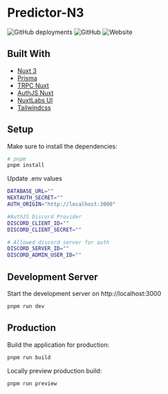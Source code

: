 # Predictor-N3
![GitHub deployments](https://img.shields.io/github/deployments/svglol/predictor-n3/production?logo=vercel&label=vercel)
![GitHub](https://img.shields.io/github/license/svglol/predictor-n3)
![Website](https://img.shields.io/website?url=https%3A%2F%2Fpredictor.trotman.xyz)


## Built With
- [Nuxt 3](https://github.com/nuxt/framework)
- [Prisma](https://github.com/prisma/prisma)
- [TRPC Nuxt](https://github.com/wobsoriano/trpc-nuxt)
- [AuthJS Nuxt](https://github.com/Hebilicious/authjs-nuxt)
- [NuxtLabs UI](https://github.com/nuxtlabs/ui)
- [Tailwindcss](https://github.com/tailwindlabs/tailwindcss)

## Setup

Make sure to install the dependencies:

```bash
# pnpm
pnpm install
```

Update .env values

```bash
DATABASE_URL=""
NEXTAUTH_SECRET=""
AUTH_ORIGIN="http://localhost:3000"

#AuthJS Discord Provider
DISCORD_CLIENT_ID=""
DISCORD_CLIENT_SECRET=""

# Allowed discord server for auth
DISCORD_SERVER_ID=""
DISCORD_ADMIN_USER_ID=""
```

## Development Server

Start the development server on http://localhost:3000

```bash
pnpm run dev
```

## Production

Build the application for production:

```bash
pnpm run build
```

Locally preview production build:

```bash
pnpm run preview
```
